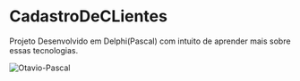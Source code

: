 # CadastroDeCLientes
Projeto Desenvolvido em Delphi(Pascal) com intuito de aprender mais sobre essas tecnologias.

<img align="center" alt="Otavio-Pascal" src="https://user-images.githubusercontent.com/55114240/156953896-af1bfe9b-8496-4532-9eca-3a0a508ab968.gif" />
